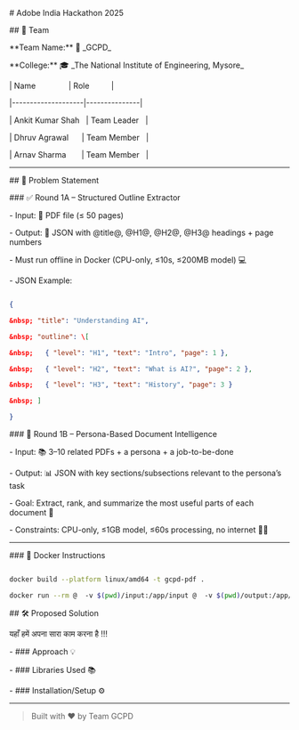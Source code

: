 \# Adobe India Hackathon 2025



\## 👥 Team



\*\*Team Name:\*\* 🚀 \_GCPD\_  

\*\*College:\*\* 🎓 \_The National Institute of Engineering, Mysore\_



| Name               | Role          |

|--------------------|---------------|

| Ankit Kumar Shah   | Team Leader   |

| Dhruv Agrawal      | Team Member   |

| Arnav Sharma       | Team Member   |



---



\## 🧠 Problem Statement



\### ✅ Round 1A – Structured Outline Extractor



\- Input: 📄 PDF file (≤ 50 pages)

\- Output: 📝 JSON with @title@, @H1@, @H2@, @H3@ headings + page numbers

\- Must run offline in Docker (CPU-only, ≤10s, ≤200MB model) 💻

\- JSON Example:

```json

{

&nbsp; "title": "Understanding AI",

&nbsp; "outline": \[

&nbsp;   { "level": "H1", "text": "Intro", "page": 1 },

&nbsp;   { "level": "H2", "text": "What is AI?", "page": 2 },

&nbsp;   { "level": "H3", "text": "History", "page": 3 }

&nbsp; ]

}

```



\### 📘 Round 1B – Persona-Based Document Intelligence



\- Input: 📚 3–10 related PDFs + a persona + a job-to-be-done

\- Output: 📊 JSON with key sections/subsections relevant to the persona’s task

\- Goal: Extract, rank, and summarize the most useful parts of each document 🎯

\- Constraints: CPU-only, ≤1GB model, ≤60s processing, no internet 🚫🌐



---



\### 🐳 Docker Instructions



```bash

docker build --platform linux/amd64 -t gcpd-pdf .

docker run --rm @  -v $(pwd)/input:/app/input @  -v $(pwd)/output:/app/output @  --network none @  gcpd-pdf

```



\## 🛠 Proposed Solution



यहाँ हमें अपना सारा काम करना है !!!

\- ### Approach 💡

\- ### Libraries Used 📚

\- ### Installation/Setup ⚙️



---



> Built with ❤️ by Team GCPD

